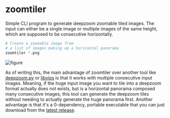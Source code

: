 # zoomtiler

Simple CLI program to generate deepzoom zoomable tiled images.
The input can either be a single image or multiple images of the same height, which are supposed to be consecutive horizontally.

```sh
# Create a zoomable image from
# a list of images making up a horizontal panorama
zoomtiler *.png
```

![figure](https://user-images.githubusercontent.com/2905865/138273565-a22e44b0-8780-4ecf-ad96-4dae020e04a3.png)

As of writing this, the main advantage of zoomtiler over another tool like [deepzoom.py][deepzoom-py] or [libvips][libvips] is that it works with multiple consecutive input images.
Meaning, if the huge input image you want to tile into a deepzoom format actually does not exists, but is a horizontal panorama composed many consecutive images, this tool can generate the deepzoom tiles without needing to actually generate the huge panorama first.
Another advantage is that it's a 0-dependency, portable executable that you can just download from the [latest release][release].

[deepzoom-py]: https://github.com/openzoom/deepzoom.py
[libvips]: https://www.libvips.org/
[release]: https://github.com/mpizenberg/zoomtiler/releases
